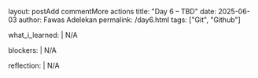 layout: postAdd commentMore actions
title: "Day 6 – TBD"
date: 2025-06-03
author: Fawas Adelekan
permalink: /day6.html
tags: ["Git", "Github"]

what_i_learned: |
   N/A

  

blockers: |
  N/A

reflection: |
   N/A
